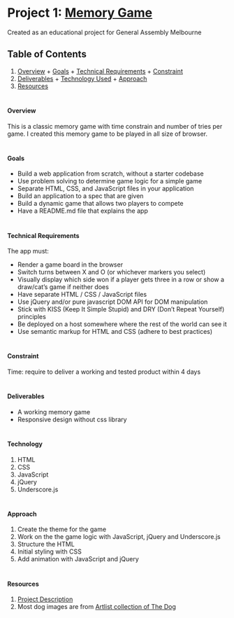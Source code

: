 # Project 1: [Memory Game](http://ivanyapeter.github.io/WDI-Project1-Memory_Game/)
Created as an educational project for General Assembly Melbourne

## Table of Contents
  1. [Overview](#overview)
    + [Goals](#goals)
    + [Technical Requirements](#technical-requirements)
    + [Constraint](#constraint)
  2. [Deliverables](#deliverables)
    + [Technology Used](#technology-used)
    + [Approach](#approach)
  3. [Resources](#resources)

  
# <a id="overview"></a>
#### Overview
This is a classic memory game with time constrain and number of tries per game. I created this memory game to be played in all size of browser.

# <a id="goals"></a>
#### Goals
* Build a web application from scratch, without a starter codebase
* Use problem solving to determine game logic for a simple game
* Separate HTML, CSS, and JavaScript files in your application
* Build an application to a spec that are given
* Build a dynamic game that allows two players to compete
* Have a README.md file that explains the app

# <a id="technical-requirements"></a>
#### Technical Requirements
The app must:
* Render a game board in the browser
* Switch turns between X and O (or whichever markers you select) 
* Visually display which side won if a player gets three in a row or show a draw/cat’s game if neither does
* Have separate HTML / CSS / JavaScript files
* Use jQuery and/or pure javascript DOM API for DOM manipulation
* Stick with KISS (Keep It Simple Stupid) and DRY (Don’t Repeat Yourself) principles
* Be deployed on a host somewhere where the rest of the world can see it
* Use semantic markup for HTML and CSS (adhere to best practices)

# <a id="constraint"></a>
#### Constraint
Time: require to deliver a working and tested product within 4 days

# <a id="deliverables"></a>
#### Deliverables
* A working memory game
* Responsive design without css library

# <a id="technology-used"></a>
#### Technology
1. HTML
2. CSS
3. JavaScript
4. jQuery
5. Underscore.js

# <a id="approach"></a>
#### Approach
1. Create the theme for the game
2. Work on the the game logic with JavaScript, jQuery and Underscore.js
3. Structure the HTML
4. Initial styling with CSS
5. Add animation with JavaScript and jQuery

# <a id="resource"></a>
#### Resources
1. [Project Description](https://gist.github.com/epoch/fa926c32b366044093f8)
2. Most dog images are from [Artlist collection of The Dog](http://www.thedogandfriends.com/)
